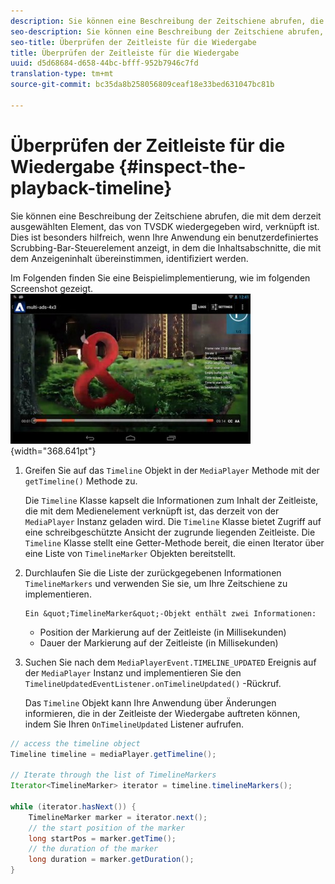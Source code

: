 ```yaml
---
description: Sie können eine Beschreibung der Zeitschiene abrufen, die mit dem derzeit ausgewählten Element, das von TVSDK wiedergegeben wird, verknüpft ist. Dies ist besonders hilfreich, wenn Ihre Anwendung ein benutzerdefiniertes Scrubbing-Bar-Steuerelement anzeigt, in dem die Inhaltsabschnitte, die mit dem Anzeigeninhalt übereinstimmen, identifiziert werden.
seo-description: Sie können eine Beschreibung der Zeitschiene abrufen, die mit dem derzeit ausgewählten Element, das von TVSDK wiedergegeben wird, verknüpft ist. Dies ist besonders hilfreich, wenn Ihre Anwendung ein benutzerdefiniertes Scrubbing-Bar-Steuerelement anzeigt, in dem die Inhaltsabschnitte, die mit dem Anzeigeninhalt übereinstimmen, identifiziert werden.
seo-title: Überprüfen der Zeitleiste für die Wiedergabe
title: Überprüfen der Zeitleiste für die Wiedergabe
uuid: d5d68684-d658-44bc-bfff-952b7946c7fd
translation-type: tm+mt
source-git-commit: bc35da8b258056809ceaf18e33bed631047bc81b

---
```



# Überprüfen der Zeitleiste für die Wiedergabe {#inspect-the-playback-timeline}

Sie können eine Beschreibung der Zeitschiene abrufen, die mit dem derzeit ausgewählten Element, das von TVSDK wiedergegeben wird, verknüpft ist. Dies ist besonders hilfreich, wenn Ihre Anwendung ein benutzerdefiniertes Scrubbing-Bar-Steuerelement anzeigt, in dem die Inhaltsabschnitte, die mit dem Anzeigeninhalt übereinstimmen, identifiziert werden.

Im Folgenden finden Sie eine Beispielimplementierung, wie im folgenden Screenshot gezeigt.  ![](assets/inspect-playback.jpg){width=&quot;368.641pt&quot;}

1. Greifen Sie auf das `Timeline` Objekt in der `MediaPlayer` Methode mit der `getTimeline()` Methode zu.

   Die `Timeline` Klasse kapselt die Informationen zum Inhalt der Zeitleiste, die mit dem Medienelement verknüpft ist, das derzeit von der `MediaPlayer` Instanz geladen wird. Die `Timeline` Klasse bietet Zugriff auf eine schreibgeschützte Ansicht der zugrunde liegenden Zeitleiste. Die `Timeline` Klasse stellt eine Getter-Methode bereit, die einen Iterator über eine Liste von `TimelineMarker` Objekten bereitstellt.

1. Durchlaufen Sie die Liste der zurückgegebenen Informationen `TimelineMarkers` und verwenden Sie sie, um Ihre Zeitschiene zu implementieren.

       Ein &quot;TimelineMarker&quot;-Objekt enthält zwei Informationen:
   
   * Position der Markierung auf der Zeitleiste (in Millisekunden)
   * Dauer der Markierung auf der Zeitleiste (in Millisekunden)

1. Suchen Sie nach dem `MediaPlayerEvent.TIMELINE_UPDATED` Ereignis auf der `MediaPlayer` Instanz und implementieren Sie den `TimelineUpdatedEventListener.onTimelineUpdated()` -Rückruf.

   Das `Timeline` Objekt kann Ihre Anwendung über Änderungen informieren, die in der Zeitleiste der Wiedergabe auftreten können, indem Sie Ihren `OnTimelineUpdated` Listener aufrufen.

```java
// access the timeline object 
Timeline timeline = mediaPlayer.getTimeline(); 
 
// Iterate through the list of TimelineMarkers 
Iterator<TimelineMarker> iterator = timeline.timelineMarkers(); 
 
while (iterator.hasNext()) { 
    TimelineMarker marker = iterator.next(); 
    // the start position of the marker 
    long startPos = marker.getTime(); 
    // the duration of the marker 
    long duration = marker.getDuration(); 
}
```
